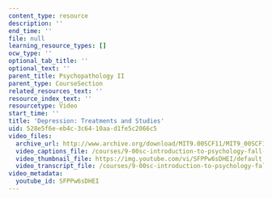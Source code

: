 ```yaml
---
content_type: resource
description: ''
end_time: ''
file: null
learning_resource_types: []
ocw_type: ''
optional_tab_title: ''
optional_text: ''
parent_title: Psychopathology II
parent_type: CourseSection
related_resources_text: ''
resource_index_text: ''
resourcetype: Video
start_time: ''
title: 'Depression: Treatments and Studies'
uid: 528e5f6e-eb4c-3c64-10aa-d1fe5c2066c5
video_files:
  archive_url: http://www.archive.org/download/MIT9.00SCF11/MIT9_00SCF11_lec21_300k.mp4
  video_captions_file: /courses/9-00sc-introduction-to-psychology-fall-2011/e44adb659d4b5c86abee883b83fb2d2b_SFPPw6sDHEI.vtt
  video_thumbnail_file: https://img.youtube.com/vi/SFPPw6sDHEI/default.jpg
  video_transcript_file: /courses/9-00sc-introduction-to-psychology-fall-2011/5d5ef70b8014a08d3db3a2b4f0942b7d_SFPPw6sDHEI.pdf
video_metadata:
  youtube_id: SFPPw6sDHEI
---
```

